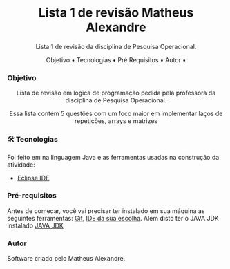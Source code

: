 <h1 align="center">
    Lista 1 de revisão Matheus Alexandre</a>
</h1>

<p align="center">Lista 1 de revisão da disciplina de Pesquisa Operacional.</p>

<p align="center">
  Objetivo •
  Tecnologias • 
  Pré Requisitos • 
  Autor • 
</p>

### Objetivo

<p align="center">Lista de revisão em logica de programação pedida pela professora da disciplina de Pesquisa Operacional.</p>

<p align="center">Essa lista contém 5 questões com um foco maior em implementar laços de repetições, arrays e matrizes</p>


### 🛠 Tecnologias

Foi feito em na linguagem Java e as ferramentas usadas na construção da atividade:

- [Eclipse IDE](https://www.eclipse.org/downloads/)

### Pré-requisitos

Antes de começar, você vai precisar ter instalado em sua máquina as seguintes ferramentas:
[Git](https://git-scm.com), [IDE da sua escolha](https://www.eclipse.org/downloads/). 
Além disto ter o JAVA JDK instalado [JAVA JDK](https://www.oracle.com/java/technologies/javase/javase-jdk8-downloads.html)

### Autor 

Software criado pelo Matheus Alexandre.
